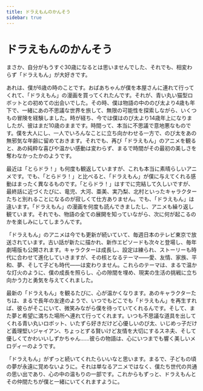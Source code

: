 ```yaml
---
title: ドラえもんのかんそう
sidebar: true
---
```


# ドラえもんのかんそう

<ClientOnly>
<title-pv/>
</ClientOnly>


まさか、自分がもうすぐ30歳になるとは思いませんでした、それでも、相変わらず「ドラえもん」が大好きです。

あれは、僕が6歳の時のことです。おばあちゃんが僕を本屋さんに連れて行ってくれて、「ドラえもん」の漫画を買ってくれたんです。それが、青い丸い猫型ロボットとの初めての出会いでした。その時、僕は物語の中ののび太より4歳も年下で、一緒にあの不思議な世界を旅して、無限の可能性を探索しながら、いくつもの冒険を経験しました。時が経ち、今では僕はのび太より14歳年上になりましたが、彼はまだ10歳のままです。時間って、本当に不思議で意地悪なものです。僕を大人にし、一人でいろんなことに立ち向かわせる一方で、のび太をあの無邪気な年齢に留めておきます。それでも、再び「ドラえもん」のアニメを観ると、あの純粋な喜びや温かい感動は変わらず、まるで時間がその最初の美しさを奪わなかったかのようです。

最近は「とらドラ！」も何度も観返していますが、これも本当に素晴らしいアニメです。でも、「とらドラ！」と比べると、「ドラえもん」が僕に与えてくれる感動はまったく異なるものです。「とらドラ！」はすでに完結して久しいですが、最終話に近づくたびに、竜児、大河、亜美、実乃梨、北村といったキャラクターたちと別れることになるのが寂しくて仕方ありません。でも、「ドラえもん」は違います。「ドラえもん」の漫画を何度も読んできましたし、アニメも繰り返し観ています。それでも、物語の全ての展開を知っていながら、次に何が起こるのかを楽しみにしてしまうんです。

「ドラえもん」のアニメは今でも更新が続いていて、毎週日本のテレビ東京で放送されています。古い話が新たに描かれ、新作エピソードも次々と登場し、毎年劇場版も公開されます。キャラクターは成長し、設定は練られ、ストーリーも時代に合わせて進化していきますが、その核となるテーマ——愛、友情、家族、平和、夢、そして子ども時代——は変わりません。これらのテーマは、まるで温かな灯火のように、僕の成長を照らし、心の隙間を埋め、現実の生活の挑戦に立ち向かう力と勇気を与えてくれました。

最新の「ドラえもん」を観るたびに、心が温かくなります。あのキャラクターたちは、まるで長年の友達のようで、いつでもどこでも「ドラえもん」を再生すれば、彼らがそこにいて、微笑みながら僕を待っていてくれるんです。そして、また夢と希望に満ちた場所へ連れて行ってくれます。いつも不思議な道具を出してくれる青い丸いロボット、いたずら好きだけど心優しいのび太、いじめっ子だけど義理堅いジャイアン、ちょっとずる賢いけど友情を大切にするスネ夫、そして優しくてかわいいしずかちゃん……彼らの物語は、心にいつまでも響く美しいメロディーのようです。

「ドラえもん」がずっと続いてくれたらいいなと思います。まるで、子どもの頃の夢が永遠に覚めないように。それは単なるアニメではなく、僕たち世代の共通の思い出であり、心の中の温もりの一部です。これからもずっと、ドラえもんとその仲間たちが僕と一緒にいてくれますように。

<!-- 没想到，我已经是个奔三的人了，还是那么喜欢看哆啦A梦。

我还记得，那是在我六岁时，奶奶带着我去书店，给我买回了一本哆啦A梦的漫画，那是我第一次与蓝胖子见面。那时，我比故事中的大雄还要年幼四岁，我和大雄一同在那个奇幻世界里遨游，探索着无限的可能，一起经历了一段又一段冒险和旅程。而如今，时光匆匆流逝，大雄依旧停留在十岁，而我已在岁月的长河中，比他年长了十四岁。时间真是个神奇又偏心的狡猾鬼，它让我长大成人，独自面对生活的种种，却让大雄永远停留在那个无忧无虑的年纪。尽管如此，每当我再次打开哆啦A梦的动画，那份纯真的喜悦和温馨的感动依旧如初，仿佛时间从未带走那份最初的美好。

最近也不知道是几刷了龙与虎，这也是一部非常非常棒的动漫。但是，与龙与虎这部作品相比，哆啦A梦带给我的是一种截然不同的感动。龙与虎已经完结了很多很多年了，每当我看到最后几集时，总是感到依依不舍，因为如果我看完了这几集，那就意味着我将告别那些剧中角色——龙儿、大和、亚美、实乃梨、北村。而哆啦A梦则不同，说起来，哆啦A梦的漫画我不知道已经看了多少遍了，动画我也会经常去看，它的漫画和动画仿佛拥有一种魔法，让我即使在知晓每一个情节和转折后，依然满怀期待地想着接下来会发生什么。

哆啦A梦的动画直到现在也一直在更新，每周会准时在日本的东京电视台放送。哆啦A梦的老故事不断翻新，新剧集也层出不穷，每年还有剧场版电影。角色们在成长，设定在完善，故事内容也在与时俱进。但其核心主题——爱、朋友、家人、和平、梦想和童年——却始终如一。这些主题，如同一盏温暖的灯火，照亮了我成长的道路，填补了我心中的遗憾，也给予了我力量和勇气，去面对现实生活中的挑战。

每次看最新的哆啦A梦时，我心里总是暖暖的。那些角色，就像是多年的老朋友，无论何时何地，只要我打开最新一集的哆啦A梦，他们都会在那里等着我，笑着冲我招手，带我回到那个充满梦想和希望的地方。那个总能掏出神奇道具的蓝胖子，那个爱捣蛋但心地善良的大雄，那个总爱欺负人却又很讲义气的胖虎，那个爱耍小聪明但很珍惜友情的小夫，还有那个温柔可爱的静香……他们的故事，就像是一首首动听的歌，永远在我心中回响。

真希望《哆啦A梦》能一直连载下去，就像希望童年的梦永远不要醒来。它不只是一部动画，它是我们这代人的共同记忆，是我们心中的一片温暖。希望蓝胖子和他的朋友们能继续陪着我，一直到很久很久以后吧。 -->



<ClientOnly>
  <leave/>
</ClientOnly/>